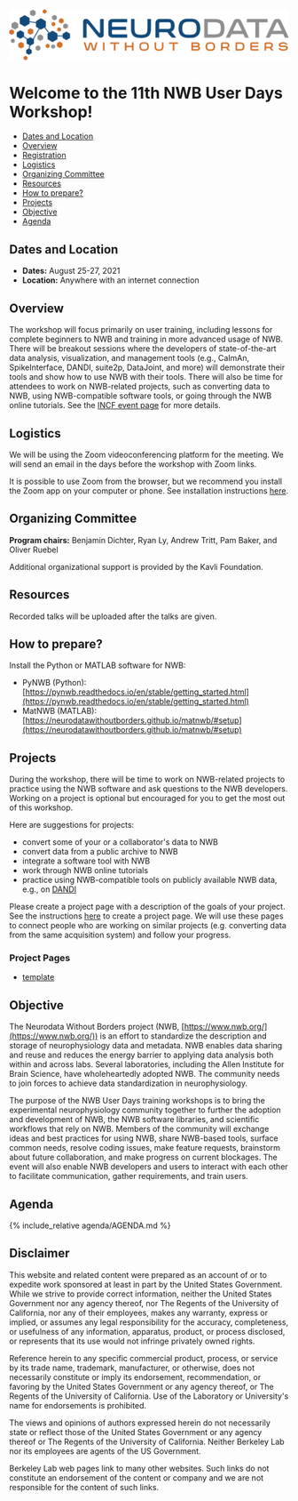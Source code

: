 
<img alt="Remote hackathon" src="logo_brain_text_white_hor.png">

# Welcome to the 11th NWB User Days Workshop!

  * [Dates and Location](#dates-and-location)
  * [Overview](#overview)
  * [Registration](#registration)
  * [Logistics](#logistics)
  * [Organizing Committee](#organizing-committee)
  * [Resources](#resources)
  * [How to prepare?](#how-to-prepare)
  * [Projects](#projects)
  * [Objective](#objective)
  * [Agenda](#agenda)

## Dates and Location

- **Dates:** August 25-27, 2021
- **Location:** Anywhere with an internet connection

## Overview

The workshop will focus primarily on user training, including lessons for 
complete beginners to NWB and training in more advanced usage of NWB. 
There will be breakout sessions where the developers of state-of-the-art 
data analysis, visualization, and management tools (e.g., CaImAn, 
SpikeInterface, DANDI, suite2p, DataJoint, and more) will demonstrate 
their tools and show how to use NWB with their tools. There will also 
be time for attendees to work on NWB-related projects, such as converting
data to NWB, using NWB-compatible software tools, or going through the 
NWB online tutorials. See the [INCF event page](https://www.incf.org/neurodata-without-borders-nwb-user-training-workshop) for more details.

## Logistics

We will be using the Zoom videoconferencing platform for the meeting.
We will send an email in the days before the workshop with Zoom links.

It is possible to use Zoom from the browser, but we recommend you install the Zoom app on your computer or phone.
See installation instructions [here](https://zoom.us/download).

## Organizing Committee

**Program chairs:** Benjamin Dichter, Ryan Ly, Andrew Tritt, Pam Baker, and Oliver Ruebel

Additional organizational support is provided by the Kavli Foundation.

## Resources

Recorded talks will be uploaded after the talks are given.

## How to prepare?

Install the Python or MATLAB software for NWB:
  * PyNWB (Python): [https://pynwb.readthedocs.io/en/stable/getting_started.html](https://pynwb.readthedocs.io/en/stable/getting_started.html)
  * MatNWB (MATLAB): [https://neurodatawithoutborders.github.io/matnwb/#setup](https://neurodatawithoutborders.github.io/matnwb/#setup)

## Projects

During the workshop, there will be time to work on NWB-related projects to practice using the NWB software and ask
questions to the NWB developers. Working on a project is optional but encouraged for you to get the most out of this
workshop.

Here are suggestions for projects:
  * convert some of your or a collaborator's data to NWB
  * convert data from a public archive to NWB
  * integrate a software tool with NWB
  * work through NWB online tutorials
  * practice using NWB-compatible tools on publicly available NWB data, e.g., on [DANDI](https://dandiarchive.org/)

Please create a project page with a description of the goals of your project.
See the instructions [here](projects/README.md) to create a project page.
We will use these pages to connect people who are working on similar projects (e.g. converting data from the same acquisition system) and follow your progress.

### Project Pages 

* [template](projects/template/README.md)

## Objective

The Neurodata Without Borders project (NWB, [https://www.nwb.org/](https://www.nwb.org/)) is an effort to 
standardize the description and storage of neurophysiology data and metadata.
NWB enables data sharing and reuse and reduces the energy barrier to applying data analysis both within and across labs.
Several laboratories, including the Allen Institute for Brain Science, have wholeheartedly adopted NWB.
The community needs to join forces to achieve data standardization in neurophysiology.

The purpose of the NWB User Days training workshops is to bring the experimental neurophysiology community together to
further the adoption and development of NWB, the NWB software libraries, and scientific workflows that rely on NWB.
Members of the community will exchange ideas and best practices for using NWB, share NWB-based tools, surface common needs, resolve coding issues, make feature requests, brainstorm about future collaboration, and make progress on current blockages.
The event will also enable NWB developers and users to interact with each other to facilitate communication, gather requirements, and train users.

## Agenda

{% include_relative agenda/AGENDA.md %}

## Disclaimer

This website and related content were prepared as an account of or to expedite work sponsored at least in part by the United States Government. While we strive to provide correct information, neither the United States Government nor any agency thereof, nor The Regents of the University of California, nor any of their employees, makes any warranty, express or implied, or assumes any legal responsibility for the accuracy, completeness, or usefulness of any information, apparatus, product, or process disclosed, or represents that its use would not infringe privately owned rights.

Reference herein to any specific commercial product, process, or service by its trade name, trademark, manufacturer, or otherwise, does not necessarily constitute or imply its endorsement, recommendation, or favoring by the United States Government or any agency thereof, or The Regents of the University of California.  Use of the Laboratory or University's name for endorsements is prohibited.

The views and opinions of authors expressed herein do not necessarily state or reflect those of the United States Government or any agency thereof or The Regents of the University of California.  Neither Berkeley Lab nor its employees are agents of the US Government.

Berkeley Lab web pages link to many other websites.  Such links do not constitute an endorsement of the content or company and we are not responsible for the content of such links.

